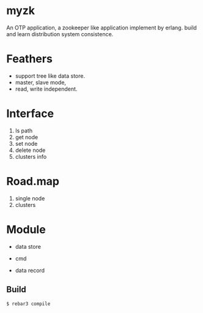 myzk
=====

An OTP application, a zookeeper like application implement by erlang.
build and learn distribution system consistence.

Feathers
========

* support tree like data store.
* master, slave mode,
* read, write independent.


Interface
=========

1. ls path
2. get node
3. set node
4. delete node
5. clusters info 

Road.map
===============
1. single node
2. clusters


Module
=============
* data store 

* cmd

* data record



Build
-----
    $ rebar3 compile

